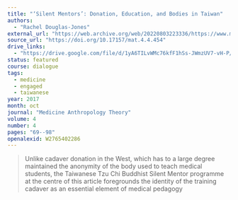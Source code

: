 ```yaml
---
title: "‘Silent Mentors’: Donation, Education, and Bodies in Taiwan"
authors:
  - "Rachel Douglas-Jones"
external_url: "https://web.archive.org/web/20220803223336/https://www.medanthrotheory.org/article/download/3965/5639"
source_url: "https://doi.org/10.17157/mat.4.4.454"
drive_links:
  - "https://drive.google.com/file/d/1yA6TILvWMc76kfF1hSs-JWmzUV7-vH-P/view?usp=drivesdk"
status: featured
course: dialogue
tags:
  - medicine
  - engaged
  - taiwanese
year: 2017
month: oct
journal: "Medicine Anthropology Theory"
volume: 4
number: 4
pages: "69--98"
openalexid: W2765402286
---
```


> Unlike cadaver donation in the West, which has to a large degree maintained the anonymity of the body used to teach medical students, the Taiwanese Tzu Chi Buddhist Silent Mentor programme at the centre of this article foregrounds the identity of the training cadaver as an essential element of medical pedagogy 

